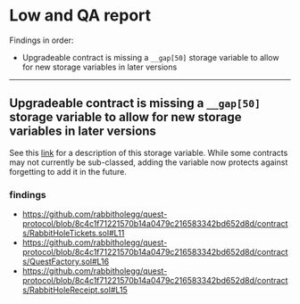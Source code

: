 # Low and QA report

Findings in order:

 - Upgradeable contract is missing a `__gap[50]` storage variable to allow for new storage variables in later versions


----

## Upgradeable contract is missing a `__gap[50]` storage variable to allow for new storage variables in later versions

See this [link](https://docs.openzeppelin.com/contracts/4.x/upgradeable#storage_gaps) for a description of this storage variable. While some contracts may not currently be sub-classed, adding the variable now protects against forgetting to add it in the future.

### findings

 - https://github.com/rabbitholegg/quest-protocol/blob/8c4c1f71221570b14a0479c216583342bd652d8d/contracts/RabbitHoleTickets.sol#L11
 - https://github.com/rabbitholegg/quest-protocol/blob/8c4c1f71221570b14a0479c216583342bd652d8d/contracts/QuestFactory.sol#L16
 - https://github.com/rabbitholegg/quest-protocol/blob/8c4c1f71221570b14a0479c216583342bd652d8d/contracts/RabbitHoleReceipt.sol#L15

